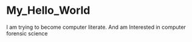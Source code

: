 # My_Hello_World
I am trying to become computer literate. And am Interested in computer forensic science 

